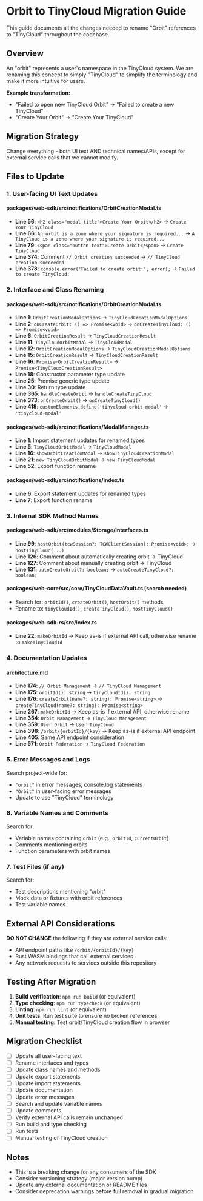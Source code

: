 # Orbit to TinyCloud Migration Guide

This guide documents all the changes needed to rename "Orbit" references to "TinyCloud" throughout the codebase.

## Overview
An "orbit" represents a user's namespace in the TinyCloud system. We are renaming this concept to simply "TinyCloud" to simplify the terminology and make it more intuitive for users.

**Example transformation:**
- "Failed to open new TinyCloud Orbit" → "Failed to create a new TinyCloud"
- "Create Your Orbit" → "Create Your TinyCloud"

## Migration Strategy
Change everything - both UI text AND technical names/APIs, except for external service calls that we cannot modify.

## Files to Update

### 1. User-facing UI Text Updates

#### packages/web-sdk/src/notifications/OrbitCreationModal.ts
- **Line 56**: `<h2 class="modal-title">Create Your Orbit</h2>` → `Create Your TinyCloud`
- **Line 66**: `An orbit is a zone where your signature is required...` → `A TinyCloud is a zone where your signature is required...`
- **Line 79**: `<span class="button-text">Create Orbit</span>` → `Create TinyCloud`
- **Line 374**: Comment `// Orbit creation succeeded` → `// TinyCloud creation succeeded`
- **Line 378**: `console.error('Failed to create orbit:', error);` → `Failed to create TinyCloud:`

### 2. Interface and Class Renaming

#### packages/web-sdk/src/notifications/OrbitCreationModal.ts
- **Line 1**: `OrbitCreationModalOptions` → `TinyCloudCreationModalOptions`
- **Line 2**: `onCreateOrbit: () => Promise<void>` → `onCreateTinyCloud: () => Promise<void>`
- **Line 6**: `OrbitCreationResult` → `TinyCloudCreationResult`
- **Line 11**: `TinyCloudOrbitModal` → `TinyCloudModal`
- **Line 12**: `OrbitCreationModalOptions` → `TinyCloudCreationModalOptions`
- **Line 15**: `OrbitCreationResult` → `TinyCloudCreationResult`
- **Line 16**: `Promise<OrbitCreationResult>` → `Promise<TinyCloudCreationResult>`
- **Line 18**: Constructor parameter type update
- **Line 25**: Promise generic type update
- **Line 30**: Return type update
- **Line 365**: `handleCreateOrbit` → `handleCreateTinyCloud`
- **Line 373**: `onCreateOrbit()` → `onCreateTinyCloud()`
- **Line 418**: `customElements.define('tinycloud-orbit-modal'` → `'tinycloud-modal'`

#### packages/web-sdk/src/notifications/ModalManager.ts
- **Line 1**: Import statement updates for renamed types
- **Line 5**: `TinyCloudOrbitModal` → `TinyCloudModal`
- **Line 16**: `showOrbitCreationModal` → `showTinyCloudCreationModal`
- **Line 21**: `new TinyCloudOrbitModal` → `new TinyCloudModal`
- **Line 52**: Export function rename

#### packages/web-sdk/src/notifications/index.ts
- **Line 6**: Export statement updates for renamed types
- **Line 7**: Export function rename

### 3. Internal SDK Method Names

#### packages/web-sdk/src/modules/Storage/interfaces.ts
- **Line 99**: `hostOrbit(tcwSession?: TCWClientSession): Promise<void>;` → `hostTinyCloud(...)`
- **Line 126**: Comment about automatically creating orbit → TinyCloud
- **Line 127**: Comment about manually creating orbit → TinyCloud
- **Line 131**: `autoCreateOrbit?: boolean;` → `autoCreateTinyCloud?: boolean;`

#### packages/web-core/src/core/TinyCloudDataVault.ts (search needed)
- Search for: `orbitId()`, `createOrbit()`, `hostOrbit()` methods
- Rename to: `tinyCloudId()`, `createTinyCloud()`, `hostTinyCloud()`

#### packages/web-sdk-rs/src/index.ts
- **Line 22**: `makeOrbitId` → Keep as-is if external API call, otherwise rename to `makeTinyCloudId`

### 4. Documentation Updates

#### architecture.md
- **Line 174**: `// Orbit Management` → `// TinyCloud Management`
- **Line 175**: `orbitId(): string` → `tinyCloudId(): string`
- **Line 176**: `createOrbit(name?: string): Promise<string>` → `createTinyCloud(name?: string): Promise<string>`
- **Line 267**: `makeOrbitId` → Keep as-is if external API, otherwise rename
- **Line 354**: `Orbit Management` → `TinyCloud Management`
- **Line 359**: `User Orbit` → `User TinyCloud`
- **Line 398**: `/orbit/{orbitId}/{key}` → Keep as-is if external API endpoint
- **Line 405**: Same API endpoint consideration
- **Line 571**: `Orbit Federation` → `TinyCloud Federation`

### 5. Error Messages and Logs

Search project-wide for:
- `"orbit"` in error messages, console.log statements
- `"Orbit"` in user-facing error messages
- Update to use "TinyCloud" terminology

### 6. Variable Names and Comments

Search for:
- Variable names containing `orbit` (e.g., `orbitId`, `currentOrbit`)
- Comments mentioning orbits
- Function parameters with orbit names

### 7. Test Files (if any)

Search for:
- Test descriptions mentioning "orbit"
- Mock data or fixtures with orbit references
- Test variable names

## External API Considerations

**DO NOT CHANGE** the following if they are external service calls:
- API endpoint paths like `/orbit/{orbitId}/{key}`
- Rust WASM bindings that call external services
- Any network requests to services outside this repository

## Testing After Migration

1. **Build verification**: `npm run build` (or equivalent)
2. **Type checking**: `npm run typecheck` (or equivalent)
3. **Linting**: `npm run lint` (or equivalent)
4. **Unit tests**: Run test suite to ensure no broken references
5. **Manual testing**: Test orbit/TinyCloud creation flow in browser

## Migration Checklist

- [ ] Update all user-facing text
- [ ] Rename interfaces and types
- [ ] Update class names and methods
- [ ] Update export statements
- [ ] Update import statements
- [ ] Update documentation
- [ ] Update error messages
- [ ] Search and update variable names
- [ ] Update comments
- [ ] Verify external API calls remain unchanged
- [ ] Run build and type checking
- [ ] Run tests
- [ ] Manual testing of TinyCloud creation

## Notes

- This is a breaking change for any consumers of the SDK
- Consider versioning strategy (major version bump)
- Update any external documentation or README files
- Consider deprecation warnings before full removal in gradual migration
